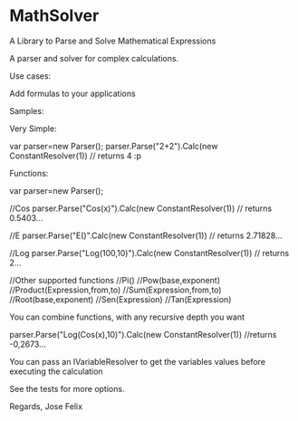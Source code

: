 # MathSolver
A Library to Parse and Solve Mathematical Expressions

A parser and solver for complex calculations.

Use cases:

Add formulas to your applications

Samples:

Very Simple:

var parser=new Parser();
parser.Parse("2+2").Calc(new ConstantResolver(1)) // returns 4 :p

Functions:

var parser=new Parser();

//Cos
parser.Parse("Cos(x)").Calc(new ConstantResolver(1)) // returns 0.5403...

//E
parser.Parse("E()".Calc(new ConstantResolver(1)) // returns 2.71828...

//Log
parser.Parse("Log(100,10)").Calc(new ConstantResolver(1)) // returns 2...


//Other supported functions
//Pi()
//Pow(base,exponent)
//Product(Expression,from,to)
//Sum(Expression,from,to)
//Root(base,exponent)
//Sen(Expression)
//Tan(Expression)

You can combine functions, with any recursive depth you want

parser.Parse("Log(Cos(x),10)").Calc(new ConstantResolver(1)) //returns -0,2673...

You can pass an IVariableResolver to get the variables values before executing the calculation

See the tests for more options.

Regards,
Jose Felix



